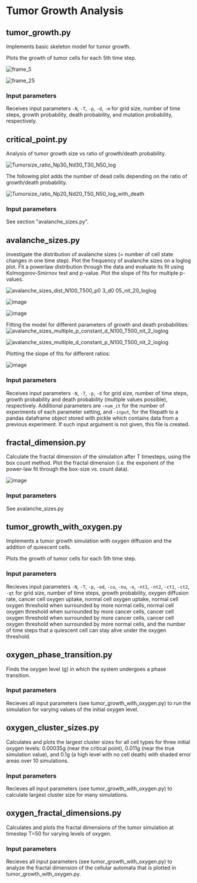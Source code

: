 # Tumor Growth Analysis

## tumor_growth.py
Implements basic skeleton model for tumor growth. 

Plots the growth of tumor cells for each 5th time step. 


![frame_5](https://github.com/user-attachments/assets/3d93e803-d0e7-40e3-b8f2-77fdee8edb88)

![frame_25](https://github.com/user-attachments/assets/314a44e9-1ed4-46df-802b-0ea4a80520b5)


### Input parameters 
Receives input parameters `-N`, `-T`, `-p`, `-d`, `-m` for grid size, number of time steps, growth probability, death probability, and mutation probability, respectively. 


## critical_point.py
Analysis of tumor growth size vs ratio of growth/death probability. 


![Tumorsize_ratio_Np30_Nd30_T30_N50_log](https://github.com/user-attachments/assets/26d07ef0-1b6e-461c-95cf-1db77b9ea78d)

The following plot adds the number of dead cells depending on the ratio of growth/death probability. 

![Tumorsize_ratio_Np20_Nd20_T50_N50_log_with_death](https://github.com/user-attachments/assets/fa2ad329-91b2-408f-b922-fc7a884b6959)


### Input parameters
See section "avalanche_sizes.py".
 

## avalanche_sizes.py
Investigate the distribution of avalanche sizes (= number of cell state changes in one time step). Plot the frequency of avalanche sizes on a loglog plot. Fit a powerlaw distribution through the data and evaluate its fit using Kolmogorov-Smirnov test and p-value. Plot the slope of fits for multiple p-values.

![avalanche_sizes_dist_N100_T500_p0 3_d0 05_nit_20_loglog](https://github.com/user-attachments/assets/095c2e2b-9257-4fc5-a1ca-fdc41051d4fc)

![image](https://github.com/user-attachments/assets/8068a2e8-08ec-4739-a5ac-738e845121c5)

![image](https://github.com/user-attachments/assets/3ded5735-d3ef-4133-9720-2c54f1313388)





Fitting the model for different parameters of growth and death probabilities: 
![avalanche_sizes_multiple_p_constant_d_N100_T500_nit_2_loglog](https://github.com/user-attachments/assets/31275915-bce7-418f-b596-281935a8d05f)

![avalanche_sizes_multiple_d_constant_p_N100_T500_nit_2_loglog](https://github.com/user-attachments/assets/ba99e092-04c0-40d9-b935-600a3ca8e148)

Plotting the slope of fits for different ratios: 

![image](https://github.com/user-attachments/assets/fbf20237-d22e-4c26-95f4-2457abc36da7)



### Input parameters
Receives input parameters `-N`, `-T`, `-p`, `-d` for grid size, number of time steps, growth probability and death probability (multiple values possible), respectively. Additional parameters are `-num_it` for the number of experiments of each parameter setting, and `-input`, for the filepath to a pandas dataframe object stored with pickle which contains data from a previous experiment. If such input argument is not given, this file is created. 

## fractal_dimension.py 
Calculate the fractal dimension of the simulation after T timesteps, using the box count method. Plot the fractal dimension (i.e. the exponent of the power-law fit through the box-size vs. count data). 

![image](https://github.com/user-attachments/assets/5a68222f-f8bd-4c8f-b7e6-0870cc79d966)

### Input parameters 
See avalanche_sizes.py

## tumor_growth_with_oxygen.py
Implements a tumor growth simulation with oxygen diffusion and the addition of quiescent cells.

Plots the growth of tumor cells for each 5th time step. 

### Input parameters 
Recieves input parameters `-N`, `-T`, `-p`, `-od`, `-cu`, `-nu`, `-o`, `-nt1`, `-nt2`, `-ct1`, `-ct2`, `-qt` for grid size, number of time steps, growth probability, oxygen diffusion rate, cancer cell oxygen uptake, normal cell oxygen uptake, normal cell oxygen threshold when surrounded by more normal cells, normal cell oxygen threshold when surrounded by more cancer cells, cancer cell oxygen threshold when surrounded by more cancer cells, cancer cell oxygen threshold when surrounded by more normal cells, and the number of time steps that a quiescent cell can stay alive under the oxygen threshold. 

## oxygen_phase_transition.py 
Finds the oxygen level (g) in which the system undergoes a phase transition. 

### Input parameters 
Recieves all input parameters (see tumor_growth_with_oxygen.py) to run the simulation for varying values of the initial oxygen level. 

## oxygen_cluster_sizes.py 
Calculates and plots the largest cluster sizes for all cell types for three initial oxygen levels: 0.00035g (near the critical point), 0.011g (near the true simulation value), and 0.1g (a high level with no cell death) with shaded error areas over 10 simulations. 

### Input parameters 
Recieves all input parameters (see tumor_growth_with_oxygen.py) to calculate largest cluster size for many simulations. 

## oxygen_fractal_dimensions.py 
Calculates and plots the fractal dimensions of the tumor simulation at timestep T=50 for varying levels of oxygen. 

### Input parameters 
Recieves all input parameters (see tumor_growth_with_oxygen.py) to analyze the fractal dimension of the cellular automata that is plotted in tumor_growth_with_oxygen.py. 







